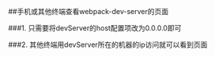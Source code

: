 ##手机或其他终端查看webpack-dev-server的页面

###1. 只需要将devServer的host配置项改为0.0.0.0即可

###2. 其他终端用devServer所在的机器的ip访问就可以看到页面